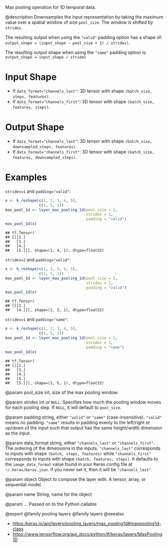 Max pooling operation for 1D temporal data.

@description
Downsamples the input representation by taking the maximum value over a
spatial window of size `pool_size`. The window is shifted by `strides`.

The resulting output when using the `"valid"` padding option has a shape of:
`output_shape = (input_shape - pool_size + 1) / strides)`.

The resulting output shape when using the `"same"` padding option is:
`output_shape = input_shape / strides`

# Input Shape
- If `data_format="channels_last"`:
    3D tensor with shape `(batch_size, steps, features)`.
- If `data_format="channels_first"`:
    3D tensor with shape `(batch_size, features, steps)`.

# Output Shape
- If `data_format="channels_last"`:
    3D tensor with shape `(batch_size, downsampled_steps, features)`.
- If `data_format="channels_first"`:
    3D tensor with shape `(batch_size, features, downsampled_steps)`.

# Examples
`strides=1` and `padding="valid"`:


```r
x <- k_reshape(c(1, 2, 3, 4, 5),
               c(1, 5, 1))
max_pool_1d <- layer_max_pooling_1d(pool_size = 2,
                                    strides = 1,
                                    padding = "valid")
max_pool_1d(x)
```

```
## tf.Tensor(
## [[[2.]
##   [3.]
##   [4.]
##   [5.]]], shape=(1, 4, 1), dtype=float32)
```

`strides=2` and `padding="valid"`:


```r
x <- k_reshape(c(1, 2, 3, 4, 5),
               c(1, 5, 1))
max_pool_1d <- layer_max_pooling_1d(pool_size = 2,
                                    strides = 2,
                                    padding = "valid")
max_pool_1d(x)
```

```
## tf.Tensor(
## [[[2.]
##   [4.]]], shape=(1, 2, 1), dtype=float32)
```

`strides=1` and `padding="same"`:


```r
x <- k_reshape(c(1, 2, 3, 4, 5),
               c(1, 5, 1))
max_pool_1d <- layer_max_pooling_1d(pool_size = 2,
                                    strides = 1,
                                    padding = "same")
max_pool_1d(x)
```

```
## tf.Tensor(
## [[[2.]
##   [3.]
##   [4.]
##   [5.]
##   [5.]]], shape=(1, 5, 1), dtype=float32)
```

@param pool_size
int, size of the max pooling window.

@param strides
int or `NULL`. Specifies how much the pooling window moves
for each pooling step. If `NULL`, it will default to `pool_size`.

@param padding
string, either `"valid"` or `"same"` (case-insensitive).
`"valid"` means no padding. `"same"` results in padding evenly to
the left/right or up/down of the input such that output has the same
height/width dimension as the input.

@param data_format
string, either `"channels_last"` or `"channels_first"`.
The ordering of the dimensions in the inputs. `"channels_last"`
corresponds to inputs with shape `(batch, steps, features)`
while `"channels_first"` corresponds to inputs with shape
`(batch, features, steps)`. It defaults to the `image_data_format`
value found in your Keras config file at `~/.keras/keras.json`.
If you never set it, then it will be `"channels_last"`.

@param object
Object to compose the layer with. A tensor, array, or sequential model.

@param name
String, name for the object

@param ...
Passed on to the Python callable

@export
@family pooling layers
@family layers
@seealso
+ <https:/keras.io/api/layers/pooling_layers/max_pooling1d#maxpooling1d-class>
+ <https://www.tensorflow.org/api_docs/python/tf/keras/layers/MaxPooling1D>
